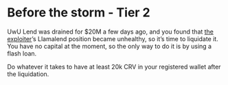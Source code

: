 # Before the storm - Tier 2

UwU Lend was drained for $20M a few days ago, and you found that [the exploiter](https://etherscan.io/address/0x6F8C5692b00c2eBbd07e4FD80E332DfF3ab8E83c)’s Llamalend position became unhealthy, so it’s time to liquidate it. You have no capital at the moment, so the only way to do it is by using a flash loan.

Do whatever it takes to have at least 20k CRV in your registered wallet after the liquidation.
